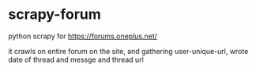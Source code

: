 # scrapy-forum

python scrapy for https://forums.oneplus.net/

it crawls on entire forum on the site, and gathering user-unique-url, wrote date of thread and messge and thread url
